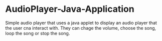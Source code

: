 # AudioPlayer-Java-Application
Simple audio player that uses a java applet to display an audio player that the user cna interact with. They can chage the volume, choose the song, loop the song or stop the song.
